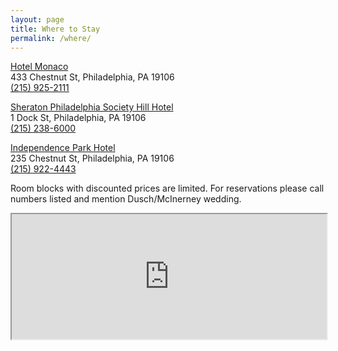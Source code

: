 ```yaml
---
layout: page
title: Where to Stay
permalink: /where/
---
```



<div class="details where">

<p><a href="http://www.monaco-philadelphia.com/" target="_blank">Hotel Monaco</a>
<br/>433 Chestnut St, Philadelphia, PA 19106 <br/>
<a href="tel:2159252111">(215) 925-2111</a></p>


<p><a href="http://www.sheratonphiladelphiasocietyhill.com/" target="_blank">Sheraton Philadelphia Society Hill Hotel</a><br/>1 Dock St, Philadelphia, PA 19106 <br/>
<a href="tel:2152386000">(215) 238-6000</a>
</p>


<p><a href="http://www.independenceparkhotel.com/" target="_blank">Independence Park Hotel</a><br/> 
    235 Chestnut St, Philadelphia, PA 19106 <br/>
<a href="tel:2159224443">(215) 922-4443</a></p>



 <p>Room blocks with discounted prices are limited. For reservations please call numbers listed and mention Dusch/McInerney wedding.</p>

<iframe id="gmap" src="https://www.google.com/maps/d/embed?mid=1gTgj2ophp-doU4SWhGceaWij2oU" onload="this.width=screen.width;" width="100%" height="200"></iframe>


</div>
	